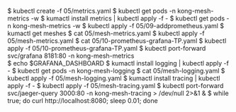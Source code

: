 $ kubectl create -f 05/metrics.yaml
$ kubectl get pods -n kong-mesh-metrics -w
$ kumactl install metrics | kubectl apply -f -
$ kubectl get pods -n kong-mesh-metrics -w
$ kubectl apply -f 05/09-addprometheus.yaml 
$ kumactl get meshes 
$ cat 05/mesh-metrics.yaml 
$ kubectl apply -f 05/mesh-metrics.yaml 
$ cat 05/10-prometheus-grafana-TP.yaml
$ kubectl apply -f 05/10-prometheus-grafana-TP.yaml
$ kubectl port-forward svc/grafana 8181:80 -n kong-mesh-metrics \
$ echo $GRAFANA_DASHBOARD
$ kumactl install logging | kubectl apply -f - 
$ kubectl get pods -n kong-mesh-logging
$ cat 05/mesh-logging.yaml 
$ kubectl apply -f 05/mesh-logging.yaml 
$ kumactl install tracing | kubectl apply -f -
$ kubectl apply -f 05/mesh-tracing.yaml
$ kubectl port-forward svc/jaeger-query 3000:80 -n kong-mesh-tracing > /dev/null 2>&1 &
$ while true; do curl http://localhost:8080; sleep 0.01; done
